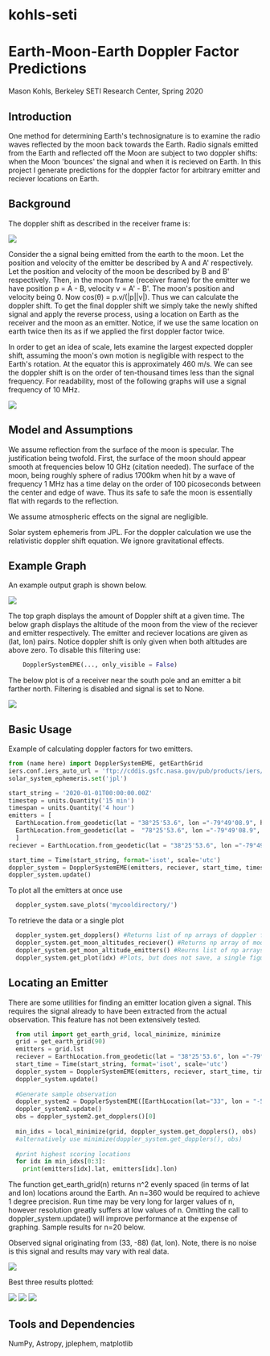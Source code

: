 # kohls-seti
# Earth-Moon-Earth Doppler Factor Predictions
Mason Kohls, Berkeley SETI Research Center, Spring 2020

## Introduction
One method for determining Earth's technosignature is to examine the radio waves reflected by the moon back towards the Earth. Radio signals emitted from the Earth and reflected off the Moon are subject to two doppler shifts: when the Moon 'bounces' the signal and when it is recieved on Earth. In this project I generate predictions for the doppler factor for arbitrary emitter and reciever locations on Earth.
## Background
The doppler shift as described in the receiver frame is:
 
 ![](./images/doppler_eq.svg) 

Consider the a signal being emitted from the earth to the moon. Let the position and velocity of the emitter be described by A and A' respectively. Let the position and velocity of the moon be described by B and B' respectively. Then, in the moon frame (receiver frame) for the emitter we have position p = A - B,  velocity v = A' - B'. The moon's position and velocity being 0. Now cos(θ) = p.v/(|p||v|). Thus we can calculate the doppler shift. 
To get the final doppler shift we simply take the newly shifted signal and apply the reverse process, using a location on Earth as the receiver and the moon as an emitter. Notice, if we use the same location on earth twice then its as if we applied the first doppler factor twice. 

In order to get an idea of scale, lets examine the largest expected doppler shift, assuming the moon's own motion is negligible with respect to the Earth's rotation. At the equator this is approximately 460 m/s. We can see the doppler shift is on the order of ten-thousand times less than the signal frequency. For readability, most of the following graphs will use a signal frequency of 10 MHz. 

![](./images/worst_case_estimate.png)

## Model and Assumptions
We assume reflection from the surface of the moon is specular. The justification being twofold. First, the surface of the moon should appear smooth at frequencies below 10 GHz (citation needed). The surface of the moon, being roughly sphere of radius 1700km when hit by a wave of frequency 1 MHz has a time delay on the order of 100 picoseconds between the center and edge of wave. Thus its safe to safe the moon is essentially flat with regards to the reflection. 

We assume atmospheric effects on the signal are negligible.

Solar system ephemeris from JPL. For the doppler calculation we use the relativistic doppler shift equation. We ignore gravitational effects. 

## Example Graph
An example output graph is shown below.

![](images/ex_1.png)

The top graph displays the amount of Doppler shift at a given time. The below graph displays the altitude of the moon from the view of the reciever and emitter respectively. The emitter and reciever locations are given as (lat, lon) pairs. 
Notice doppler shift is only given when both altitudes are above zero. To disable this filtering use:
```python
    DopplerSystemEME(..., only_visible = False)
```

The below plot is of a receiver near the south pole and an emitter a bit farther north. Filtering is disabled and signal is set to None. 

![](images/ex_2.png)


## Basic Usage
Example of calculating doppler factors for two emitters.
``` python
from (name here) import DopplerSystemEME, getEarthGrid
iers.conf.iers_auto_url = 'ftp://cddis.gsfc.nasa.gov/pub/products/iers/finals2000A.all'
solar_system_ephemeris.set('jpl') 

start_string = '2020-01-01T00:00:00.00Z'
timestep = units.Quantity('15 min')
timespan = units.Quantity('4 hour')
emitters = [
  EarthLocation.from_geodetic(lat = "38°25'53.6", lon ="-79°49'08.9", height=0),
  EarthLocation.from_geodetic(lat =  "78°25'53.6", lon ="-79°49'08.9", height=0)
  ]
reciever = EarthLocation.from_geodetic(lat = "38°25'53.6", lon ="-79°49'08.9", height=0)

start_time = Time(start_string, format='isot', scale='utc')
doppler_system = DopplerSystemEME(emitters, reciever, start_time, timestep, timespan, only_visible = True)
doppler_system.update()
```
To plot all the emitters at once use 
```python
  doppler_system.save_plots('mycooldirectory/')
```

To retrieve the data or a single plot 
```python
  doppler_system.get_dopplers() #Returns list of np arrays of doppler factors
  doppler_system.get_moon_altitudes_reciever() #Returns np array of moon altitude
  doppler_system.get_moon_altitude_emitters() #Reurns list of np arrays of moon altitude
  doppler_system.get_plot(idx) #Plots, but does not save, a single figure. 
```
## Locating an Emitter
There are some utilities for finding an emitter location given a signal. This requires the signal already to have been extracted from the actual observation. This feature has not been extensively tested.
```python 
  from util import get_earth_grid, local_minimize, minimize 
  grid = get_earth_grid(90)
  emitters = grid.lst
  reciever = EarthLocation.from_geodetic(lat = "38°25'53.6", lon ="-79°49'08.9", height=0)
  start_time = Time(start_string, format='isot', scale='utc')
  doppler_system = DopplerSystemEME(emitters, reciever, start_time, timestep, timespan)
  doppler_system.update()
  
  #Generate sample observation
  doppler_system2 = DopplerSystemEME([EarthLocation(lat="33", lon = "-50")], reciever, start_time, timestep, timespan)
  doppler_system2.update()
  obs = doppler_system2.get_dopplers()[0]
  
  min_idxs = local_minimize(grid, doppler_system.get_dopplers(), obs)
  #alternatively use minimize(doppler_system.get_dopplers(), obs) 
  
  #print highest scoring locations
  for idx in min_idxs[0:3]:
    print(emitters[idx].lat, emitters[idx].lon)
```
The function get_earth_grid(n) returns n^2 evenly spaced (in terms of lat and lon) locations around the Earth. An n=360 would be required to achieve 1 degree precision. Run time may be very long for larger values of n, however resolution greatly suffers at low values of n. Omitting the call to doppler_system.update() will improve performance at the expense of graphing. Sample results for n=20 below.

Observed signal originating from (33, -88) (lat, lon). Note, there is no noise is this signal and results may vary with real data.

![](./images/finder_obs.png)

Best three results plotted:

![](./images/finder_1.png)
![](./images/finder_2.png)
![](./images/finder_3.png)


## Tools and Dependencies
NumPy, Astropy, jplephem, matplotlib
